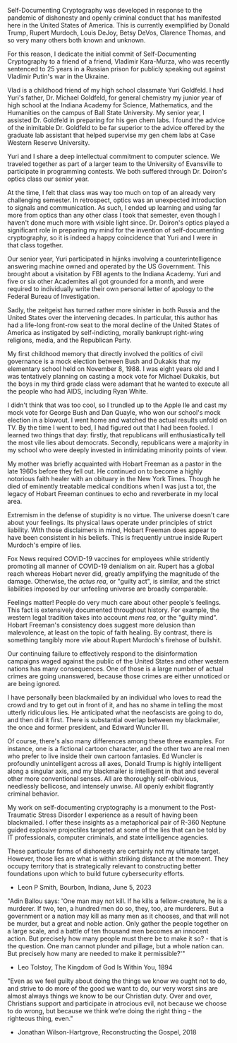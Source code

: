 Self-Documenting Cryptography was developed in response to the pandemic of dishonesty and openly criminal conduct that has manifested here in the United States of America. This is currently exemplified by Donald Trump, Rupert Murdoch, Louis DeJoy, Betsy DeVos, Clarence Thomas, and so very many others both known and unknown.

For this reason, I dedicate the initial commit of Self-Documenting Cryptography to a friend of a friend, Vladimir Kara-Murza, who was recently sentenced to 25 years in a Russian prison for publicly speaking out against Vladimir Putin's war in the Ukraine.

Vlad is a childhood friend of my high school classmate Yuri Goldfeld. I had Yuri's father, Dr. Michael Goldfeld, for general chemistry my junior year of high school at the Indiana Academy for Science, Mathematics, and the Humanities on the campus of Ball State University. My senior year, I assisted Dr. Goldfeld in preparing for his gen chem labs. I found the advice of the inimitable Dr. Goldfeld to be far superior to the advice offered by the graduate lab assistant that helped supervise my gen chem labs at Case Western Reserve University.

Yuri and I share a deep intellectual commitment to computer science. We traveled together as part of a larger team to the University of Evansville to participate in programming contests. We both suffered through Dr. Doiron's optics class our senior year.

At the time, I felt that class was way too much on top of an already very challenging semester. In retrospect, optics was an unexpected introduction to signals and communication. As such, I ended up learning and using far more from optics than any other class I took that semester, even though I haven't done much more with visible light since. Dr. Doiron's optics played a significant role in preparing my mind for the invention of self-documenting cryptography, so it is indeed a happy coincidence that Yuri and I were in that class together.

Our senior year, Yuri participated in hijinks involving a counterintelligence answering machine owned and operated by the US Government.  This brought about a visitation by FBI agents to the Indiana Academy.  Yuri and five or six other Academites all got grounded for a month, and were required to individually write their own personal letter of apology to the Federal Bureau of Investigation.

Sadly, the zeitgeist has turned rather more sinister in both Russia and the United States over the intervening decades. In particular, this author has had a life-long front-row seat to the moral decline of the United States of America as instigated by self-indicting, morally bankrupt right-wing religions, media, and the Republican Party.

My first childhood memory that directly involved the politics of civil governance is a mock election between Bush and Dukakis that my elementary school held on November 8, 1988. I was eight years old and I was tentatively planning on casting a mock vote for Michael Dukakis, but the boys in my third grade class were adamant that he wanted to execute all the people who had AIDS, including Ryan White.

I didn't think that was too cool, so I trundled up to the Apple IIe and cast my mock vote for George Bush and Dan Quayle, who won our school's mock election in a blowout. I went home and watched the actual results unfold on TV. By the time I went to bed, I had figured out that I had been fooled. I learned two things that day: firstly, that republicans will enthusiastically tell the most vile lies about democrats. Secondly, republicans were a majority in my school who were deeply invested in intimidating minority points of view.

My mother was briefly acquainted with Hobart Freeman as a pastor in the late 1960s before they fell out. He continued on to become a highly notorious faith healer with an obituary in the New York Times. Though he died of eminently treatable medical conditions when I was just a tot, the legacy of Hobart Freeman continues to echo and reverberate in my local area.

Extremism in the defense of stupidity is no virtue. The universe doesn't care about your feelings. Its physical laws operate under principles of strict liability. With those disclaimers in mind, Hobart Freeman does appear to have been consistent in his beliefs. This is frequently untrue inside Rupert Murdoch's empire of lies.

Fox News required COVID-19 vaccines for employees while stridently promoting all manner of COVID-19 denialism on air. Rupert has a global reach whereas Hobart never did, greatly amplifying the magnitude of the damage.  Otherwise, the _actus rea_, or "guilty act", is similar, and the strict liabilities imposed by our unfeeling universe are broadly comparable.

Feelings matter! People do very much care about other people's feelings. This fact is extensively documented throughout history. For example, the western legal tradition takes into account _mens rea_, or the "guilty mind". Hobart Freeman's consistency does suggest more delusion than malevolence, at least on the topic of faith healing. By contrast, there is something tangibly more vile about Rupert Murdoch's firehose of bullshit.

Our continuing failure to effectively respond to the disinformation campaigns waged against the public of the United States and other western nations has many consequences. One of those is a large number of actual crimes are going unanswered, because those crimes are either unnoticed or are being ignored.

I have personally been blackmailed by an individual who loves to read the crowd and try to get out in front of it, and has no shame in telling the most utterly ridiculous lies. He anticipated what the neofascists are going to do, and then did it first. There is substantial overlap between my blackmailer, the once and former president, and Edward Wuncler III.

Of course, there's also many differences among these three examples. For instance, one is a fictional cartoon character, and the other two are real men who prefer to live inside their own cartoon fantasies. Ed Wuncler is profoundly unintelligent across all axes, Donald Trump is highly intelligent along a singular axis, and my blackmailer is intelligent in that and several other more conventional senses. All are thoroughly self-oblivious, needlessly bellicose, and intensely unwise. All openly exhibit flagrantly criminal behavior.

My work on self-documenting cryptography is a monument to the Post-Traumatic Stress Disorder I experience as a result of having been blackmailed. I offer these insights as a metaphorical pair of R-360 Neptune guided explosive projectiles targeted at some of the lies that can be told by IT professionals, computer criminals, and state intelligence agencies.

These particular forms of dishonesty are certainly not my ultimate target.  However, those lies are what is within striking distance at the moment. They occupy territory that is strategically relevant to constructing better foundations upon which to build future cybersecurity efforts.

- Leon P Smith, Bourbon, Indiana, June 5, 2023

"Adin Ballou says: 'One man may not kill. If he kills a fellow-creature, he is a murderer. If two, ten, a hundred men do so, they, too, are murderers. But a government or a nation may kill as many men as it chooses, and that will not be murder, but a great and noble action. Only gather the people together on a large scale, and a battle of ten thousand men becomes an innocent action. But precisely how many people must there be to make it so? - that is the question. One man cannot plunder and pillage, but a whole nation can. But precisely how many are needed to make it permissible?'"

- Leo Tolstoy, The Kingdom of God Is Within You, 1894

"Even as we feel guilty about doing the things we know we ought not to do, and strive to do more of the good we want to do, our very worst sins are almost always things we know to be our Christian duty. Over and over, Christians support and participate in atrocious evil, not because we choose to do wrong, but because we think we’re doing the right thing - the righteous thing, even."

- Jonathan Wilson-Hartgrove, Reconstructing the Gospel, 2018
